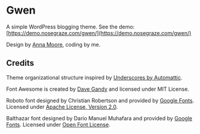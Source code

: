 # Gwen

A simple WordPress blogging theme. See the demo: [https://demo.nosegraze.com/gwen/](https://demo.nosegraze.com/gwen/)

Design by [Anna Moore](http://thelovelydesign.co/), coding by me.

## Credits

Theme organizational structure inspired by [Underscores by Automattic](https://github.com/Automattic/_s).

Font Awesome is created by [Dave Gandy](https://twitter.com/davegandy) and licensed under MIT License.

Roboto font designed by Christian Robertson and provided by [Google Fonts](https://fonts.google.com/specimen/Roboto). Licensed under [Apache License, Version 2.0](http://www.apache.org/licenses/LICENSE-2.0).

Balthazar font designed by Dario Manuel Muhafara and provided by [Google Fonts](https://fonts.google.com/specimen/Roboto). Licensed under [Open Font License](http://scripts.sil.org/cms/scripts/page.php?site_id=nrsi&id=OFL_web).